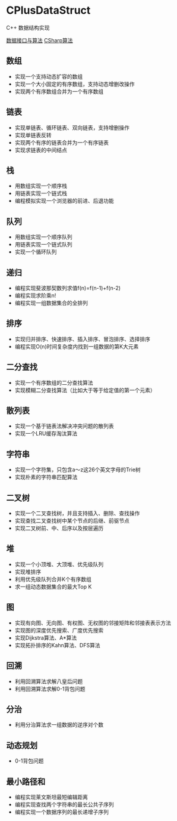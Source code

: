 # CPlusDataStruct
C++ 数据结构实现

[数据接口与算法](https://github.com/wangzheng0822/algo)
[CSharp算法](https://github.com/aalhour/C-Sharp-Algorithms)

## 数组
- 实现一个支持动态扩容的数组
- 实现一个大小固定的有序数组，支持动态增删改操作
- 实现两个有序数组合并为一个有序数组

## 链表

- 实现单链表、循环链表、双向链表，支持增删操作
- 实现单链表反转
- 实现两个有序的链表合并为一个有序链表
- 实现求链表的中间结点

## 栈
- 用数组实现一个顺序栈
- 用链表实现一个链式栈
- 编程模拟实现一个浏览器的前进、后退功能

## 队列
- 用数组实现一个顺序队列
- 用链表实现一个链式队列
- 实现一个循环队列

## 递归
- 编程实现斐波那契数列求值f(n)=f(n-1)+f(n-2)
- 编程实现求阶乘n!
- 编程实现一组数据集合的全排列

## 排序
- 实现归并排序、快速排序、插入排序、冒泡排序、选择排序
- 编程实现O(n)时间复杂度内找到一组数据的第K大元素

## 二分查找
- 实现一个有序数组的二分查找算法
- 实现模糊二分查找算法（比如大于等于给定值的第一个元素）

## 散列表
- 实现一个基于链表法解决冲突问题的散列表
- 实现一个LRU缓存淘汰算法

## 字符串
- 实现一个字符集，只包含a～z这26个英文字母的Trie树
- 实现朴素的字符串匹配算法

## 二叉树
- 实现一个二叉查找树，并且支持插入、删除、查找操作
- 实现查找二叉查找树中某个节点的后继、前驱节点
- 实现二叉树前、中、后序以及按层遍历

## 堆

- 实现一个小顶堆、大顶堆、优先级队列
- 实现堆排序
- 利用优先级队列合并K个有序数组
- 求一组动态数据集合的最大Top K

## 图
- 实现有向图、无向图、有权图、无权图的邻接矩阵和邻接表表示方法
- 实现图的深度优先搜索、广度优先搜索
- 实现Dijkstra算法、A*算法
- 实现拓扑排序的Kahn算法、DFS算法

## 回溯
- 利用回溯算法求解八皇后问题
- 利用回溯算法求解0-1背包问题

## 分治
- 利用分治算法求一组数据的逆序对个数

## 动态规划
- 0-1背包问题

## 最小路径和
- 编程实现莱文斯坦最短编辑距离
- 编程实现查找两个字符串的最长公共子序列
- 编程实现一个数据序列的最长递增子序列